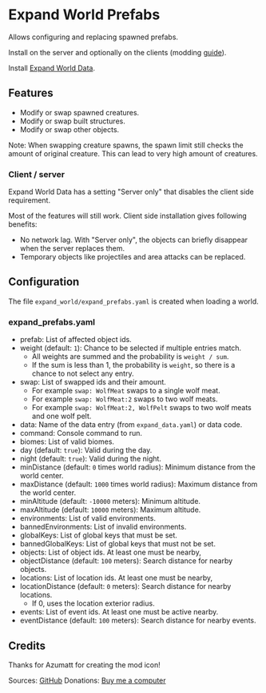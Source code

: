 # Expand World Prefabs

Allows configuring and replacing spawned prefabs.

Install on the server and optionally on the clients (modding [guide](https://youtu.be/L9ljm2eKLrk)).

Install [Expand World Data](https://valheim.thunderstore.io/package/JereKuusela/Expand_World_Data/).

## Features

- Modify or swap spawned creatures.
- Modify or swap built structures.
- Modify or swap other objects.

Note: When swapping creature spawns, the spawn limit still checks the amount of original creature. This can lead to very high amount of creatures.

### Client / server

Expand World Data has a setting "Server only" that disables the client side requirement.

Most of the features will still work. Client side installation gives following benefits:

- No network lag. With "Server only", the objects can briefly disappear when the server replaces them.
- Temporary objects like projectiles and area attacks can be replaced.

## Configuration

The file `expand_world/expand_prefabs.yaml` is created when loading a world.

### expand_prefabs.yaml

- prefab: List of affected object ids.
- weight (default: `1`): Chance to be selected if multiple entries match.
  - All weights are summed and the probability is `weight / sum`.
  - If the sum is less than 1, the probability is `weight`, so there is a chance to not select any entry.
- swap: List of swapped ids and their amount.
  - For example `swap: WolfMeat` swaps to a single wolf meat.
  - For example `swap: WolfMeat:2` swaps to two wolf meats.
  - For example `swap: WolfMeat:2, WolfPelt` swaps to two wolf meats and one wolf pelt.
- data: Name of the data entry (from `expand_data.yaml`) or data code.
- command: Console command to run.
- biomes: List of valid biomes.
- day (default: `true`): Valid during the day.
- night (default: `true`): Valid during the night.
- minDistance (default: `0` times world radius): Minimum distance from the world center.
- maxDistance (default: `1000` times world radius): Maximum distance from the world center.
- minAltitude (default: `-10000` meters): Minimum altitude.
- maxAltitude (default: `10000` meters): Maximum altitude.
- environments: List of valid environments.
- bannedEnvironments: List of invalid environments.
- globalKeys: List of global keys that must be set.
- bannedGlobalKeys: List of global keys that must not be set.
- objects: List of object ids. At least one must be nearby,
- objectDistance (default: `100` meters): Search distance for nearby objects.
- locations: List of location ids. At least one must be nearby,
- locationDistance (default: `0` meters): Search distance for nearby locations.
  - If 0, uses the location exterior radius.
- events: List of event ids. At least one must be active nearby.
- eventDistance (default: `100` meters): Search distance for nearby events.

## Credits

Thanks for Azumatt for creating the mod icon!

Sources: [GitHub](https://github.com/JereKuusela/valheim-expand_world_prefabs)
Donations: [Buy me a computer](https://www.buymeacoffee.com/jerekuusela)
